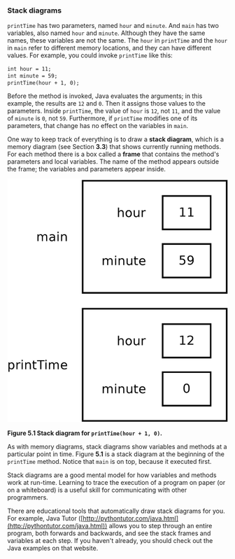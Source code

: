 ###  Stack diagrams


`printTime` has two parameters, named `hour` and `minute`.
And `main` has two variables, also named `hour` and `minute`.
Although they have the same names, these variables are not the same.
The `hour` in `printTime` and the `hour` in `main` refer to different memory locations, and they can have different values.
For example, you could invoke `printTime` like this:

```code
int hour = 11;
int minute = 59;
printTime(hour + 1, 0);
```

Before the method is invoked, Java evaluates the arguments; in this example, the results are `12` and `0`.
Then it assigns those values to the parameters.
Inside `printTime`, the value of `hour` is `12`, not `11`, and the value of `minute` is `0`, not `59`.
Furthermore, if `printTime` modifies one of its parameters, that change has no effect on the variables in `main`.


One way to keep track of everything is to draw a **stack diagram**, which is a memory diagram (see Section **3.3**) that shows currently running methods.
For each method there is a box called a **frame** that contains the method's parameters and local variables.
The name of the method appears outside the frame; the variables and parameters appear inside.

![Figure 5.1 Stack diagram for `printTime(hour + 1, 0)`.](figs/stack1.jpg)

**Figure 5.1 Stack diagram for `printTime(hour + 1, 0)`.**

As with memory diagrams, stack diagrams show variables and methods at a particular point in time.
Figure **5.1** is a stack diagram at the beginning of the `printTime` method.
Notice that `main` is on top, because it executed first.




Stack diagrams are a good mental model for how variables and methods work at run-time.
Learning to trace the execution of a program on paper (or on a whiteboard) is a useful skill for communicating with other programmers.

There are educational tools that automatically draw stack diagrams for you.
For example, Java Tutor ([http://pythontutor.com/java.html](http://pythontutor.com/java.html)) allows you to step through an entire program, both forwards and backwards, and see the stack frames and variables at each step.
If you haven't already, you should check out the Java examples on that website.